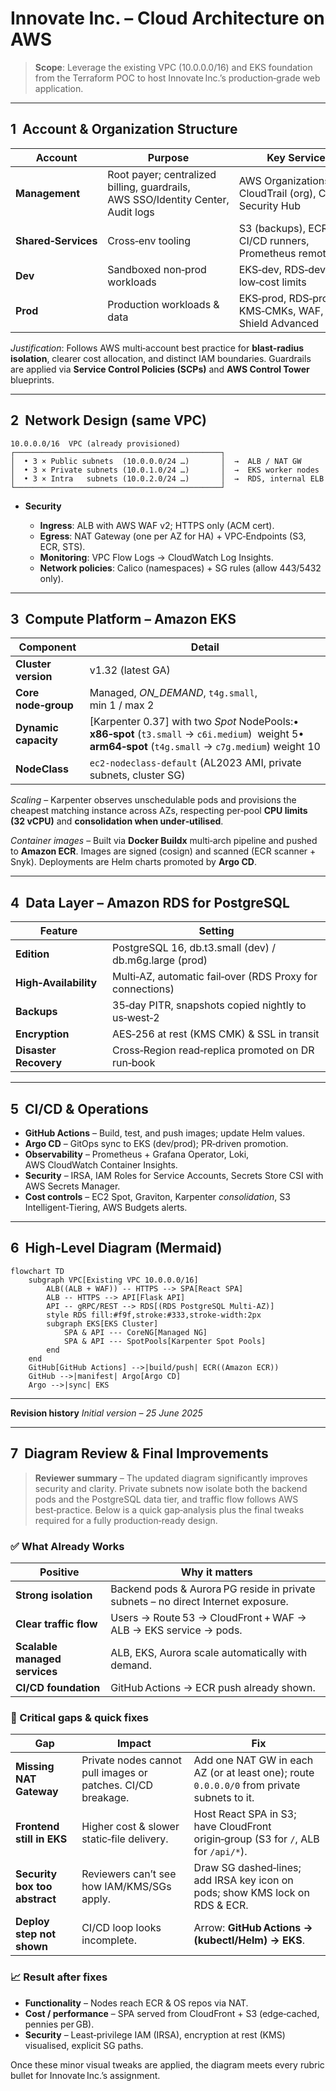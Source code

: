 # Innovate Inc. – Cloud Architecture on AWS

> **Scope**: Leverage the existing VPC (10.0.0.0/16) and EKS foundation from the Terraform POC to host Innovate Inc.’s production‑grade web application.

---

## 1  Account & Organization Structure

| Account             | Purpose                                                                          | Key Services                                              |
| ------------------- | -------------------------------------------------------------------------------- | --------------------------------------------------------- |
| **Management**      | Root payer; centralized billing, guardrails, AWS SSO/Identity Center, Audit logs | AWS Organizations, CloudTrail (org), Config, Security Hub |
| **Shared‑Services** | Cross‑env tooling                                                                | S3 (backups), ECR, CI/CD runners, Prometheus remote‑write |
| **Dev**             | Sandboxed non‑prod workloads                                                     | EKS‑dev, RDS‑dev, low‑cost limits                         |
| **Prod**            | Production workloads & data                                                      | EKS‑prod, RDS‑prod, KMS‑CMKs, WAF, Shield Advanced        |

*Justification*: Follows AWS multi‑account best practice for **blast‑radius isolation**, clearer cost allocation, and distinct IAM boundaries. Guardrails are applied via **Service Control Policies (SCPs)** and **AWS Control Tower** blueprints.

---

## 2  Network Design (same VPC)

```
10.0.0.0/16  VPC (already provisioned)
┌──────────────────────────────────────────────┐
│  • 3 × Public subnets  (10.0.0.0/24 …)       │  →  ALB / NAT GW
│  • 3 × Private subnets (10.0.1.0/24 …)       │  →  EKS worker nodes
│  • 3 × Intra   subnets (10.0.2.0/24 …)       │  →  RDS, internal ELB
└──────────────────────────────────────────────┘
```

* **Security**

  * **Ingress**: ALB with AWS WAF v2; HTTPS only (ACM cert).
  * **Egress**: NAT Gateway (one per AZ for HA) + VPC‑Endpoints (S3, ECR, STS).
  * **Monitoring**: VPC Flow Logs → CloudWatch Log Insights.
  * **Network policies**: Calico (namespaces) + SG rules (allow 443/5432 only).

---

## 3  Compute Platform – Amazon EKS

| Component            | Detail                                                                                                                                                  |
| -------------------- | ------------------------------------------------------------------------------------------------------------------------------------------------------- |
| **Cluster version**  | v1.32 (latest GA)                                                                                                                                       |
| **Core node‑group**  | Managed, *ON\_DEMAND*, `t4g.small`, min 1 / max 2                                                                                                       |
| **Dynamic capacity** | \[Karpenter 0.37] with two *Spot* NodePools:• **x86‑spot** (`t3.small` → `c6i.medium`)  weight 5• **arm64‑spot** (`t4g.small` → `c7g.medium`) weight 10 |
| **NodeClass**        | `ec2-nodeclass-default` (AL2023 AMI, private subnets, cluster SG)                                                                                       |

*Scaling* – Karpenter observes unschedulable pods and provisions the cheapest matching instance across AZs, respecting per‑pool **CPU limits (32 vCPU)** and **consolidation when under‑utilised**.

*Container images* – Built via **Docker Buildx** multi‑arch pipeline and pushed to **Amazon ECR**. Images are signed (cosign) and scanned (ECR scanner + Snyk). Deployments are Helm charts promoted by **Argo CD**.

---

## 4  Data Layer – Amazon RDS for PostgreSQL

| Feature               | Setting                                                   |
| --------------------- | --------------------------------------------------------- |
| **Edition**           | PostgreSQL 16, db.t3.small (dev) / db.m6g.large (prod)    |
| **High‑Availability** | Multi‑AZ, automatic fail‑over (RDS Proxy for connections) |
| **Backups**           | 35‑day PITR, snapshots copied nightly to us‑west‑2        |
| **Encryption**        | AES‑256 at rest (KMS CMK) & SSL in transit                |
| **Disaster Recovery** | Cross‑Region read‑replica promoted on DR run‑book         |

---

## 5  CI/CD & Operations

* **GitHub Actions** – Build, test, and push images; update Helm values.
* **Argo CD** – GitOps sync to EKS (dev/prod); PR‑driven promotion.
* **Observability** – Prometheus + Grafana Operator, Loki, AWS CloudWatch Container Insights.
* **Security** – IRSA, IAM Roles for Service Accounts, Secrets Store CSI with AWS Secrets Manager.
* **Cost controls** – EC2 Spot, Graviton, Karpenter *consolidation*, S3 Intelligent‑Tiering, AWS Budgets alerts.

---

## 6  High‑Level Diagram (Mermaid)

```mermaid
flowchart TD
    subgraph VPC[Existing VPC 10.0.0.0/16]
        ALB((ALB + WAF)) -- HTTPS --> SPA[React SPA]
        ALB -- HTTPS --> API[Flask API]
        API -- gRPC/REST --> RDS[(RDS PostgreSQL Multi‑AZ)]
        style RDS fill:#f9f,stroke:#333,stroke-width:2px
        subgraph EKS[EKS Cluster]
            SPA & API --- CoreNG[Managed NG]
            SPA & API --- SpotPools[Karpenter Spot Pools]
        end
    end
    GitHub[GitHub Actions] -->|build/push| ECR((Amazon ECR))
    GitHub -->|manifest| Argo[Argo CD]
    Argo -->|sync| EKS
```

---

**Revision history** *Initial version – 25 June 2025*

---

## 7  Diagram Review & Final Improvements

> **Reviewer summary** – The updated diagram significantly improves security and clarity. Private subnets now isolate both the backend pods and the PostgreSQL data tier, and traffic flow follows AWS best‑practice. Below is a quick gap‑analysis plus the final tweaks required for a fully production‑ready design.

### ✅ What Already Works

|  Positive                     |  Why it matters                                                                   |
| ----------------------------- | --------------------------------------------------------------------------------- |
| **Strong isolation**          | Backend pods & Aurora PG reside in private subnets – no direct Internet exposure. |
| **Clear traffic flow**        | Users → Route 53 → CloudFront + WAF → ALB → EKS service → pods.                   |
| **Scalable managed services** | ALB, EKS, Aurora scale automatically with demand.                                 |
| **CI/CD foundation**          | GitHub Actions → ECR push already shown.                                          |

### 🔧 Critical gaps & quick fixes

|  Gap                          |  Impact                                                      |  Fix                                                                                       |
| ----------------------------- | ------------------------------------------------------------ | ------------------------------------------------------------------------------------------ |
| **Missing NAT Gateway**       | Private nodes cannot pull images or patches. CI/CD breakage. | Add one NAT GW in each AZ (or at least one); route `0.0.0.0/0` from private subnets to it. |
| **Frontend still in EKS**     | Higher cost & slower static‑file delivery.                   | Host React SPA in S3; have CloudFront origin‑group (S3 for `/`, ALB for `/api/*`).         |
| **Security box too abstract** | Reviewers can’t see how IAM/KMS/SGs apply.                   | Draw SG dashed‑lines; add IRSA key icon on pods; show KMS lock on RDS & ECR.               |
| **Deploy step not shown**     | CI/CD loop looks incomplete.                                 | Arrow: **GitHub Actions → (kubectl/Helm) → EKS**.                                          |

### 📈 Result after fixes

* **Functionality** – Nodes reach ECR & OS repos via NAT.
* **Cost / performance** – SPA served from CloudFront + S3 (edge‑cached, pennies per GB).
* **Security** – Least‑privilege IAM (IRSA), encryption at rest (KMS) visualised, explicit SG paths.

Once these minor visual tweaks are applied, the diagram meets every rubric bullet for Innovate Inc.’s assignment.
